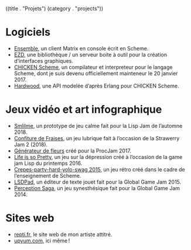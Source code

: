 ((title . "Projets")
 (category . "projects"))

Logiciels
=========

- [Ensemble](project/ensemble.xhtml), un client Matrix en console écrit en Scheme.
- [EZD](/cgit.cgi/ezd), une bibliothèque / un serveur boite à outil pour la création d’interfaces graphiques.
- [CHICKEN Scheme](https://call-cc.org/), un compilateur et interpreteur pour le langage Scheme, dont je suis devenu officiellement mainteneur le 20 janvier 2017.
- [Hardwood](http://wiki.call-cc.org/eggref/4/hardwood), une API modelée d’après Erlang pour CHICKEN Scheme.

Jeux vidéo et art infographique
===============================

- [Smlilme](project/smlilme.xhtml), un prototype de jeu calme fait pour la Lisp Jam de l’automne 2018.
- [Confiture de Fraises](project/confiture-de-fraises.xhtml), un jeu lubrique fait à l’occasion de la Strawerry Jam 2 (2018).
- [Générateur de fleurs](project/flower-generator.xhtml) créé pour la ProcJam 2017.
- [Life is so Pretty](project/life-is-so-pretty.xhtml), un jeu sur la dépression créé à l’occasion de la game jam Lisp du printemps 2016.
- [Crepes-party-hard-yolo-swag 2015](project/cphys2015.xhtml), un jeu rétro créé dans le cadre de l’enseignement de Scheme.
- [LSDPad](project/lsdpad.xhtml), un éditeur de texte jouet fait pour la Global Game Jam 2015.
- [Perception Saga](project/perception-saga.xhtml), un jeu synesthésique fait pour la Global Game Jam 2014.

Sites web
=========

- [repti.fr](https://repti.fr), le site web de mon artiste attitré.
- [upyum.com](https://www.upyum.com), ici même !
